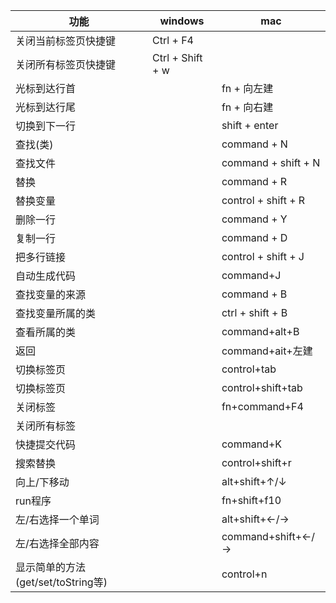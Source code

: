 |功能|windows|mac|
|---|---|---
|关闭当前标签页快捷键|Ctrl + F4|
|关闭所有标签页快捷键|Ctrl + Shift + w|
|光标到达行首||fn + 向左建
|光标到达行尾||fn + 向右建
|切换到下一行||shift + enter
|查找(类)||command + N
|查找文件||command + shift + N
|替换||command + R
|替换变量||control + shift + R
|删除一行||command + Y
|复制一行 ||command + D
|把多行链接 ||control + shift + J
|自动生成代码 ||command+J
|查找变量的来源 ||command + B 
|查找变量所属的类|| ctrl + shift + B	
|查看所属的类|| command+alt+B
|返回       ||command+ait+左建
|切换标签页  || control+tab 
|切换标签页  || control+shift+tab
|关闭标签     ||fn+command+F4
|关闭所有标签  ||
|快捷提交代码|| command+K
|搜索替换||control+shift+r
|向上/下移动||alt+shift+↑/↓
|run程序||fn+shift+f10
|左/右选择一个单词||alt+shift+←/→
|左/右选择全部内容||command+shift+←/→
|显示简单的方法(get/set/toString等)||control+n

